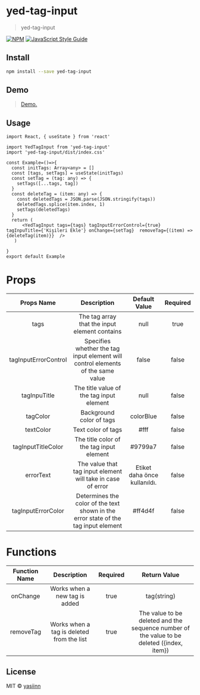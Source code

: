 # yed-tag-input

> yed-tag-input

[![NPM](https://img.shields.io/npm/v/yed-tag-input.svg)](https://www.npmjs.com/package/yed-tag-input) [![JavaScript Style Guide](https://img.shields.io/badge/code_style-standard-brightgreen.svg)](https://standardjs.com)


## Install
```bash
npm install --save yed-tag-input
```

## Demo
> [Demo.](https://yasinfmd.github.io/yed-tag-input-demo/)

## Usage

```tsx
import React, { useState } from 'react'

import YedTagInput from 'yed-tag-input'
import 'yed-tag-input/dist/index.css'

const Example=()=>{
  const initTags: Array<any> = []
  const [tags, setTags] = useState(initTags)
  const setTag = (tag: any) => {
    setTags([...tags, tag])
  }
  const deleteTag = (item: any) => {
    const deletedTags = JSON.parse(JSON.stringify(tags))
    deletedTags.splice(item.index, 1)
    setTags(deletedTags)
  }
  return (
      <YedTagInput tags={tags} tagInputErrorControl={true}  tagInpuTitle={'Kişileri Ekle'} onChange={setTag}  removeTag={(item) => {deleteTag(item)}}  />
   )

}
export default Example
```
# Props
 Props Name | Description | Default Value | Required
 :---:  |  :----: | :---:| :---: |
  tags | The tag array that the input element contains | null | true
  tagInputErrorControl | Specifies whether the tag input element will control elements of the same value | false |false
  tagInpuTitle|The title value of the tag input element | null | false
  tagColor|Background color of tags | colorBlue | false
  textColor|Text color of tags | #fff | false
  tagInputTitleColor|The title color of the tag input element|#9799a7 | false
  errorText|The value that tag input element will take in case of error|Etiket daha önce kullanıldı. | false
  tagInputErrorColor|Determines the color of the text shown in the error state of the tag input element|#ff4d4f | false


# Functions
 Function Name | Description |  Required | Return Value
 :---:  |  :----: | :---:| :---:
  onChange | Works when a new tag is added| true | tag(string)
  removeTag |  Works when a tag is deleted from the list| true | The value to be deleted and the sequence number of the value to be deleted ({index, item})









## License

MIT © [yasiinn](https://github.com/YASIINN)
